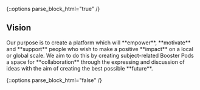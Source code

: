 {::options parse_block_html="true" /}

## Vision

<div class="quote">
  Our purpose is to create a platform which will **empower**, **motivate** and **support** people who wish to make a positive **impact** on a local or global scale. We aim to do this by creating subject-related Booster Pods a space for **collaboration** through the expressing and discussion of  ideas with the aim of creating the best possible **future**.
</div>

{::options parse_block_html="false" /}

